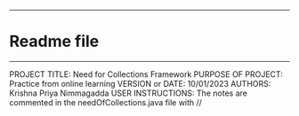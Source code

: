 ------------------------------------------------------------------------
# Readme file
------------------------------------------------------------------------

PROJECT TITLE: Need for Collections Framework
PURPOSE OF PROJECT: Practice from online learning
VERSION or DATE: 10/01/2023
AUTHORS: Krishna Priya Nimmagadda
USER INSTRUCTIONS: The notes are commented in the needOfCollections.java file with //
